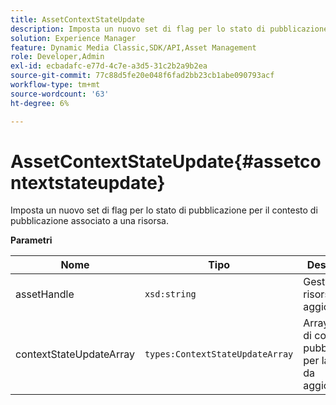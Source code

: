```yaml
---
title: AssetContextStateUpdate
description: Imposta un nuovo set di flag per lo stato di pubblicazione per il contesto di pubblicazione associato a una risorsa.
solution: Experience Manager
feature: Dynamic Media Classic,SDK/API,Asset Management
role: Developer,Admin
exl-id: ecbadafc-e77d-4c7e-a3d5-31c2b2a9b2ea
source-git-commit: 77c88d5fe20e048f6fad2bb23cb1abe090793acf
workflow-type: tm+mt
source-wordcount: '63'
ht-degree: 6%

---
```


# AssetContextStateUpdate{#assetcontextstateupdate}

Imposta un nuovo set di flag per lo stato di pubblicazione per il contesto di pubblicazione associato a una risorsa.

**Parametri**

| Nome | Tipo | Descrizione |
|---|---|---|
| assetHandle | `xsd:string` | Gestisci la risorsa da aggiornare. |
| contextStateUpdateArray | `types:ContextStateUpdateArray` | Array di stati di contatto di pubblicazione per la risorsa da aggiornare. |
